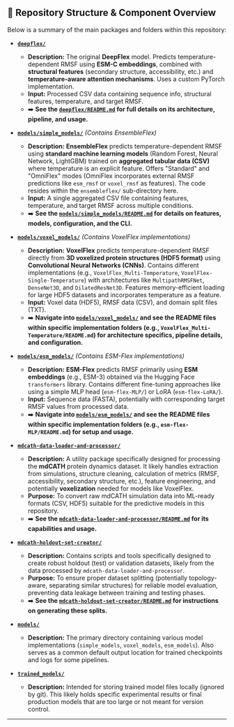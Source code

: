 ## 📂 Repository Structure & Component Overview

Below is a summary of the main packages and folders within this repository:

*   **[`deepflex/`](./deepflex/)**
    *   **Description:** The original **DeepFlex** model. Predicts temperature-dependent RMSF using **ESM-C embeddings**, combined with **structural features** (secondary structure, accessibility, etc.) and **temperature-aware attention mechanisms**. Uses a custom PyTorch implementation.
    *   **Input:** Processed CSV data containing sequence info, structural features, temperature, and target RMSF.
    *   ➡️ **See the [`deepflex/README.md`](./deepflex/README.md) for full details on its architecture, pipeline, and usage.**

*   **[`models/simple_models/`](./models/simple_models/)** *(Contains EnsembleFlex)*
    *   **Description:** **EnsembleFlex** predicts temperature-dependent RMSF using **standard machine learning models** (Random Forest, Neural Network, LightGBM) trained on **aggregated tabular data (CSV)** where temperature is an explicit feature. Offers "Standard" and "OmniFlex" modes (OmniFlex incorporates external RMSF predictions like `esm_rmsf` or `voxel_rmsf` as features). The code resides within the `ensembleflex/` sub-directory here.
    *   **Input:** A single aggregated CSV file containing features, temperature, and target RMSF across multiple conditions.
    *   ➡️ **See the [`models/simple_models/README.md`](./models/simple_models/README.md) for details on features, models, configuration, and the CLI.**

*   **[`models/voxel_models/`](./models/voxel_models/)** *(Contains VoxelFlex implementations)*
    *   **Description:** **VoxelFlex** predicts temperature-dependent RMSF directly from **3D voxelized protein structures (HDF5 format)** using **Convolutional Neural Networks (CNNs)**. Contains different implementations (e.g., `VoxelFlex_Multi-Temperature`, `VoxelFlex-Single-Temperature`) with architectures like `MultipathRMSFNet`, `DenseNet3D`, and `DilatedResNet3D`. Features memory-efficient loading for large HDF5 datasets and incorporates temperature as a feature.
    *   **Input:** Voxel data (HDF5), RMSF data (CSV), and domain split files (TXT).
    *   ➡️ **Navigate into [`models/voxel_models/`](./models/voxel_models/) and see the README files within specific implementation folders (e.g., `VoxelFlex_Multi-Temperature/README.md`) for architecture specifics, pipeline details, and configuration.**

*   **[`models/esm_models/`](./models/esm_models/)** *(Contains ESM-Flex implementations)*
    *   **Description:** **ESM-Flex** predicts RMSF primarily using **ESM embeddings** (e.g., ESM-3) obtained via the Hugging Face `transformers` library. Contains different fine-tuning approaches like using a simple MLP head (`esm-flex-MLP/`) or LoRA (`esm-flex-LoRA/`).
    *   **Input:** Sequence data (FASTA), potentially with corresponding target RMSF values from processed data.
    *   ➡️ **Navigate into [`models/esm_models/`](./models/esm_models/) and see the README files within specific implementation folders (e.g., `esm-flex-MLP/README.md`) for setup and usage.**

*   **[`mdcath-data-loader-and-processor/`](./mdcath-data-loader-and-processor/)**
    *   **Description:** A utility package specifically designed for processing the **mdCATH** protein dynamics dataset. It likely handles extraction from simulations, structure cleaning, calculation of metrics (RMSF, accessibility, secondary structure, etc.), feature engineering, and potentially **voxelization** needed for models like VoxelFlex.
    *   **Purpose:** To convert raw mdCATH simulation data into ML-ready formats (CSV, HDF5) suitable for the predictive models in this repository.
    *   ➡️ **See the [`mdcath-data-loader-and-processor/README.md`](./mdcath-data-loader-and-processor/README.md) for its capabilities and usage.**

*   **[`mdcath-holdout-set-creator/`](./mdcath-holdout-set-creator/)**
    *   **Description:** Contains scripts and tools specifically designed to create robust holdout (test) or validation datasets, likely from the data processed by `mdcath-data-loader-and-processor`.
    *   **Purpose:** To ensure proper dataset splitting (potentially topology-aware, separating similar structures) for reliable model evaluation, preventing data leakage between training and testing phases.
    *   ➡️ **See the [`mdcath-holdout-set-creator/README.md`](./mdcath-holdout-set-creator/README.md) for instructions on generating these splits.**

*   **[`models/`](./models/)**
    *   **Description:** The primary directory containing various model implementations (`simple_models`, `voxel_models`, `esm_models`). Also serves as a common default output location for trained checkpoints and logs for some pipelines.

*   **[`trained_models/`](./trained_models/)**
    *   **Description:** Intended for storing trained model files locally (ignored by git). This likely holds specific experimental results or final production models that are too large or not meant for version control.

---
